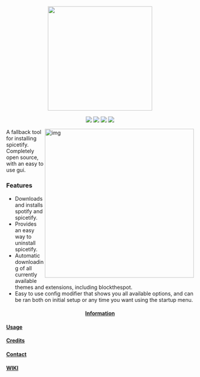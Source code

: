<h3 align="center"><img src="https://i.ibb.co/TPVYWJY/68747470733a2f2f692e696d6775722e636f6d2f6977634c4954512e706e67.png width="400px" height="280px"></h3>
<p align="center">
  <a href="https://github.com/OhItsTom/spicetify-easyinstall/releases/latest"><img src="https://img.shields.io/github/v/release/ohitstom/spicetify-easyinstall?include_prereleases"></a>
  <a href="https://github.com/OhItsTom/spicetify-easyinstall/releases"><img src="https://img.shields.io/github/downloads/ohitstom/spicetify-easyinstall/total"></a>
  <a href="https://github.com/OhItsTom/spicetify-easyinstall/issues?q=is%3Aissue+is%3Aclosed"><img src="https://img.shields.io/github/issues-closed/OhItsTom/spicetify-easyinstall"></a>
  <a href="https://www.youtube.com/watch?v=dQw4w9WgXcQ"><img src="https://img.shields.io/badge/OS-windows-lightgrey"></a>
</p>
<img src="https://user-images.githubusercontent.com/26436809/118751529-d0abcf00-b8a4-11eb-9876-8b15f930a691.png" alt="img" align="right" width="400px">  
A fallback tool for installing spicetify. Completely open source, with an easy to use gui.
  
### **Features**
<ul>
<li>Downloads and installs spotify and spicetify.</li>
<li>Provides an easy way to uninstall spicetify.</li>
<li>Automatic downloading of all currently available themes and extensions, including blockthespot.</li>
<li>Easy to use config modifier that shows you all available options, and can be ran both on initial setup or any time you want using the startup menu.</li>
</ul>

  
<p align="center">
<h4 id="-information-https-github-com-ohitstom-spicetify-easyinstall-wiki-information-" align="center"><a href="https://github.com/OhItsTom/spicetify-easyinstall/wiki/information" 
title="Information">Information</a></h4> 
  
<h4 id="-usage-https-github-com-ohitstom-spicetify-easyinstall-wiki-usage-" align="left"><a href="https://github.com/OhItsTom/spicetify-easyinstall/wiki/Usage" title="Usage">Usage</a></h4>
  
<h4 id="-credits-https-github-com-ohitstom-spicetify-easyinstall-wiki-credits-" align="left"><a href="https://github.com/OhItsTom/spicetify-easyinstall/wiki/Credits" title="Credits">Credits</a></h4>
  
<h4 id="-contact-https-github-com-ohitstom-spicetify-easyinstall-wiki-contact-" align="left"><a href="https://github.com/OhItsTom/spicetify-easyinstall/wiki/Contact" title="Contact">Contact</a></h4>
  
<h4 id="-wiki-https-github-com-ohitstom-spicetify-easyinstall-wiki-" align="left"><a href="https://github.com/OhItsTom/spicetify-easyinstall/wiki"
title="WIKI">WIKI</a></h4>
